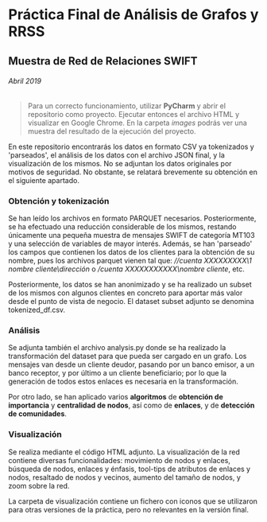 # Práctica Final de Análisis de Grafos y RRSS
## Muestra de Red de Relaciones SWIFT

###### Abril 2019

> Para un correcto funcionamiento, utilizar **PyCharm** y abrir el repositorio como proyecto. Ejecutar entonces el archivo HTML y visualizar en Google Chrome. En la carpeta _images_ podrás ver una muestra del resultado de la ejecución del proyecto.

En este repositorio encontrarás los datos en formato CSV ya tokenizados y 'parseados', el análisis de los datos con el archivo JSON final, y la visualización de los mismos. 
No se adjuntan los datos originales por motivos de  seguridad. No obstante, se relatará brevemente su obtención en el siguiente apartado.

### Obtención y tokenización
Se han leído los archivos en formato PARQUET necesarios. Posteriormente, se ha efectuado una reducción considerable de los mismos, restando únicamente una pequeña muestra de mensajes SWIFT de categoría MT103 y una selección de variables de mayor interés. Además, se han 'parseado' los campos que contienen los datos de los clientes para la obtención de su nombre, pues los archivos parquet vienen tal que: _//cuenta XXXXXXXXX\1 nombre cliente\dirección_ o _/cuenta XXXXXXXXXXX\nombre cliente_, etc.

Posteriormente, los datos se han anonimizado y se ha realizado un subset de los mismos con algunos clientes en concreto para aportar más valor desde el punto de vista de negocio. El dataset subset adjunto se denomina tokenized_df.csv.

### Análisis
Se adjunta también el archivo analysis.py donde se ha realizado la transformación del dataset para que pueda ser cargado en un grafo. Los mensajes van desde un cliente deudor, pasando por un banco emisor, a un banco receptor, y por último a un cliente beneficiario; por lo que la generación de todos estos enlaces es necesaria en la transformación.

Por otro lado, se han aplicado varios **algoritmos** de **obtención de importancia** y **centralidad de nodos**, así como de **enlaces**, y de **detección de comunidades**.

### Visualización
Se realiza mediante el código HTML adjunto. La visualización de la red contiene diversas funcionalidades: movimiento de nodos y enlaces, búsqueda de nodos, enlaces y énfasis, tool-tips de atributos de enlaces y nodos, resaltado de nodos y vecinos, aumento del tamaño de nodos, y zoom sobre la red.

La carpeta de visualización contiene un fichero con iconos que se utilizaron para otras versiones de la práctica, pero no relevantes en la versión final.
